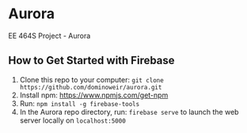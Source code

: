 # Aurora
EE 464S Project - Aurora

## How to Get Started with Firebase

1. Clone this repo to your computer: `git clone https://github.com/dominoweir/aurora.git`
2. Install npm: https://www.npmjs.com/get-npm
3. Run: `npm install -g firebase-tools`
4. In the Aurora repo directory, run: `firebase serve` to launch the web server locally on `localhost:5000`
